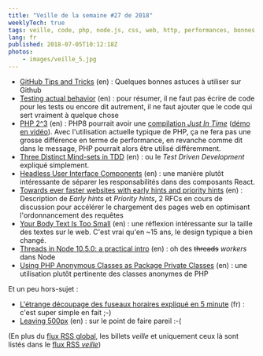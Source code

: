 ```yaml
---
title: "Veille de la semaine #27 de 2018"
weeklyTech: true
tags: veille, code, php, node.js, css, web, http, performances, bonnes pratiques, react, tdd, unit test, github
lang: fr
published: 2018-07-05T10:12:18Z
photos:
    - images/veille_5.jpg
---
```

* [GitHub Tips and Tricks](https://laravel-news.com/github-tips-tricks) (en)&nbsp;: Quelques bonnes astuces à utiliser sur Github
* [Testing actual behavior](https://matthiasnoback.nl/2018/06/testing-actual-behavior/) (en)&nbsp;: pour résumer, il ne faut pas écrire de code pour les tests ou encore dit autrement, il ne faut ajouter que le code qui sert vraiment à quelque chose
* [PHP 2^3](https://externals.io/message/102415) (en)&nbsp;: PHP8 pourrait avoir une [compilation *Just In Time*](https://en.wikipedia.org/wiki/Just-in-time_compilation) ([démo en vidéo](https://www.youtube.com/watch?v=dWH65pmnsrI)). Avec l'utilisation actuelle typique de PHP, ça ne fera pas une grosse différence en terme de performance, en revanche comme dit dans le message, PHP pourrait alors être utilisé différemment.
* [Three Distinct Mind-sets in TDD](http://www.davefarley.net/?p=260) (en)&nbsp;: ou le *Test Driven Development* expliqué simplement.
* [Headless User Interface Components](https://www.merrickchristensen.com/articles/headless-user-interface-components/) (en)&nbsp;: une manière plutôt intéressante de séparer les responsabilités dans des composants React.
* [Towards ever faster websites with early hints and priority hints](https://www.fastly.com/blog/towards-ever-faster-websites-early-hints-and-priority-hints) (en)&nbsp;: Description de *Early hints* et *Priority hints*, 2 RFCs en cours de discussion pour accélérer le chargement des pages web en optimisant l'ordonnancement des requêtes
* [Your Body Text Is Too Small](https://blog.marvelapp.com/body-text-small/) (en)&nbsp;: une réflexion intéressante sur la taille des textes sur le web. C'est vrai qu'en ~15 ans, le design typique a bien changé.
* [Threads in Node 10.5.0: a practical intro](https://medium.com/dailyjs/threads-in-node-10-5-0-a-practical-intro-3b85a0a3c953) (en)&nbsp;: oh des ~~threads~~ *workers* dans Node
* [Using PHP Anonymous Classes as Package Private Classes](https://markbakeruk.net/2018/06/25/using-php-anonymous-classes-as-package-private-classes/) (en)&nbsp;: une utilisation plutôt pertinente des classes anonymes de PHP

Et un peu hors-sujet&nbsp;:

* [L'étrange découpage des fuseaux horaires expliqué en 5 minute](https://www.youtube.com/watch?v=E453eCOwR6o) (fr)&nbsp;: c'est super simple en fait ;-)
* [Leaving 500px](https://nicolas-hoizey.com/2018/07/leaving-500px.html) (en)&nbsp;: sur le point de faire pareil :-(

(En plus du [flux RSS global](/rss.xml), les billets *veille*
et uniquement ceux là sont listés dans le [flux RSS *veille*](/rss/veille.xml))
